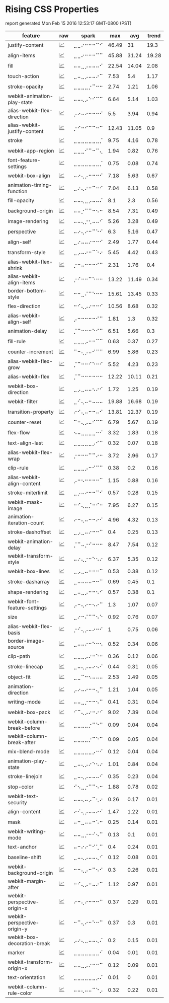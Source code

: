 # Rising CSS Properties

report generated Mon Feb 15 2016 12:53:17 GMT-0800 (PST)

feature                      | raw | spark    | max   | avg   | trend
---------------------------- | --- | -------- | ----- | ----- | -----
justify-content              | [📈](https://www.chromestatus.com/metrics/css/timeline/popularity/240) | ⣀⣀⠔⠒⠒⠒⠉⠊ | 46.49 | 31    | 19.3 
align-items                  | [📈](https://www.chromestatus.com/metrics/css/timeline/popularity/231) | ⣀⣀⠔⠒⠒⠒⠉⠉ | 45.88 | 31.24 | 19.28
fill                         | [📈](https://www.chromestatus.com/metrics/css/timeline/popularity/369) | ⠤⠤⣀⡠⠤⠤⠤⠊ | 22.54 | 14.04 | 2.08 
touch-action                 | [📈](https://www.chromestatus.com/metrics/css/timeline/popularity/421) | ⣀⠤⣀⡠⠤⠤⠔⠉ | 7.53  | 5.4   | 1.17 
stroke-opacity               | [📈](https://www.chromestatus.com/metrics/css/timeline/popularity/384) | ⣀⣀⣀⣀⡐⠉⠒⠒ | 2.74  | 1.21  | 1.06 
webkit-animation-play-state  | [📈](https://www.chromestatus.com/metrics/css/timeline/popularity/173) | ⠤⠤⢄⡠⠑⠊⠉⠉ | 6.64  | 5.14  | 1.03 
alias-webkit-flex-direction  | [📈](https://www.chromestatus.com/metrics/css/timeline/popularity/488) | ⡠⠔⠤⠔⠒⠒⠒⠊ | 5.5   | 3.94  | 0.94 
alias-webkit-justify-content | [📈](https://www.chromestatus.com/metrics/css/timeline/popularity/493) | ⡐⠊⠒⠊⠉⠉⠒⠉ | 12.43 | 11.05 | 0.9  
stroke                       | [📈](https://www.chromestatus.com/metrics/css/timeline/popularity/378) | ⣀⣀⣀⣀⣀⣀⣀⡈ | 9.75  | 4.16  | 0.78 
webkit-app-region            | [📈](https://www.chromestatus.com/metrics/css/timeline/popularity/412) | ⣀⣀⣀⠊⠉⠒⠉⢄ | 1.94  | 0.82  | 0.76 
font-feature-settings        | [📈](https://www.chromestatus.com/metrics/css/timeline/popularity/514) | ⣀⣀⣀⣀⣀⣀⣀⡈ | 0.75  | 0.08  | 0.74 
webkit-box-align             | [📈](https://www.chromestatus.com/metrics/css/timeline/popularity/203) | ⠤⠔⢄⡠⠒⠒⠒⠊ | 7.18  | 5.63  | 0.67 
animation-timing-function    | [📈](https://www.chromestatus.com/metrics/css/timeline/popularity/432) | ⣀⠔⢄⠔⠒⠉⠒⠊ | 7.04  | 6.13  | 0.58 
fill-opacity                 | [📈](https://www.chromestatus.com/metrics/css/timeline/popularity/370) | ⠤⠤⢄⣀⡠⠤⠤⠌ | 8.1   | 2.3   | 0.56 
background-origin            | [📈](https://www.chromestatus.com/metrics/css/timeline/popularity/26) | ⠤⠤⡐⠉⠉⠒⠢⠒ | 8.54  | 7.31  | 0.49 
image-rendering              | [📈](https://www.chromestatus.com/metrics/css/timeline/popularity/82) | ⠤⠤⢄⡐⢂⠤⠤⠊ | 5.26  | 3.28  | 0.49 
perspective                  | [📈](https://www.chromestatus.com/metrics/css/timeline/popularity/449) | ⠤⠔⢄⠔⠒⠉⠑⠊ | 6.3   | 5.16  | 0.47 
align-self                   | [📈](https://www.chromestatus.com/metrics/css/timeline/popularity/232) | ⣀⠔⠤⠤⠔⠒⠒⠊ | 2.49  | 1.77  | 0.44 
transform-style              | [📈](https://www.chromestatus.com/metrics/css/timeline/popularity/448) | ⣀⡠⠤⠔⠒⠉⠑⠔ | 5.45  | 4.42  | 0.43 
alias-webkit-flex-shrink     | [📈](https://www.chromestatus.com/metrics/css/timeline/popularity/491) | ⡐⠒⠤⠒⠒⠒⠊⠉ | 2.31  | 1.76  | 0.4  
alias-webkit-align-items     | [📈](https://www.chromestatus.com/metrics/css/timeline/popularity/479) | ⡐⠊⠒⠒⠉⠑⠒⠒ | 13.22 | 11.49 | 0.34 
border-bottom-style          | [📈](https://www.chromestatus.com/metrics/css/timeline/popularity/39) | ⠒⠒⣀⠌⠉⠑⠒⠒ | 15.61 | 13.45 | 0.33 
flex-direction               | [📈](https://www.chromestatus.com/metrics/css/timeline/popularity/235) | ⠒⠊⢄⡠⠔⠒⠒⠊ | 10.56 | 8.68  | 0.32 
alias-webkit-align-self      | [📈](https://www.chromestatus.com/metrics/css/timeline/popularity/480) | ⡠⠒⠒⠒⠒⠒⠊⠉ | 1.81  | 1.3   | 0.32 
animation-delay              | [📈](https://www.chromestatus.com/metrics/css/timeline/popularity/425) | ⡈⠉⠒⠒⠒⠑⠊⠉ | 6.51  | 5.66  | 0.3  
fill-rule                    | [📈](https://www.chromestatus.com/metrics/css/timeline/popularity/371) | ⣀⣀⣀⡠⠒⠒⠉⠉ | 0.63  | 0.37  | 0.27 
counter-increment            | [📈](https://www.chromestatus.com/metrics/css/timeline/popularity/75) | ⠉⠒⢄⡠⠤⠊⠉⠉ | 6.99  | 5.86  | 0.23 
alias-webkit-flex-grow       | [📈](https://www.chromestatus.com/metrics/css/timeline/popularity/490) | ⡈⠉⠒⠒⠊⠑⠒⠊ | 5.52  | 4.23  | 0.23 
alias-webkit-flex            | [📈](https://www.chromestatus.com/metrics/css/timeline/popularity/486) | ⡈⠉⠒⠒⠒⠒⠒⠒ | 12.22 | 10.11 | 0.21 
webkit-box-direction         | [📈](https://www.chromestatus.com/metrics/css/timeline/popularity/204) | ⣀⡠⣀⠤⠤⠢⠔⠊ | 1.72  | 1.25  | 0.19 
webkit-filter                | [📈](https://www.chromestatus.com/metrics/css/timeline/popularity/413) | ⣀⠊⢄⠤⠒⠤⠤⠤ | 19.88 | 16.68 | 0.19 
transition-property          | [📈](https://www.chromestatus.com/metrics/css/timeline/popularity/153) | ⠔⠊⢄⠤⠒⠒⠤⠊ | 13.81 | 12.37 | 0.19 
counter-reset                | [📈](https://www.chromestatus.com/metrics/css/timeline/popularity/76) | ⠉⠒⢄⡠⠤⠊⠉⠉ | 6.79  | 5.67  | 0.19 
flex-flow                    | [📈](https://www.chromestatus.com/metrics/css/timeline/popularity/236) | ⠢⠤⣀⣀⣀⣀⠒⠊ | 3.32  | 1.83  | 0.18 
text-align-last              | [📈](https://www.chromestatus.com/metrics/css/timeline/popularity/404) | ⣀⣀⣀⣀⣀⡠⠊⠉ | 0.32  | 0.07  | 0.18 
alias-webkit-flex-wrap       | [📈](https://www.chromestatus.com/metrics/css/timeline/popularity/492) | ⡐⠒⠒⠒⠉⠉⠔⠒ | 3.72  | 2.96  | 0.17 
clip-rule                    | [📈](https://www.chromestatus.com/metrics/css/timeline/popularity/356) | ⣀⣀⣀⡠⠒⠊⠉⠉ | 0.38  | 0.2   | 0.16 
alias-webkit-align-content   | [📈](https://www.chromestatus.com/metrics/css/timeline/popularity/478) | ⡠⠒⠢⠒⠒⠒⠒⠉ | 1.15  | 0.88  | 0.16 
stroke-miterlimit            | [📈](https://www.chromestatus.com/metrics/css/timeline/popularity/383) | ⣀⡠⠤⠔⠒⠒⠉⠊ | 0.57  | 0.28  | 0.15 
webkit-mask-image            | [📈](https://www.chromestatus.com/metrics/css/timeline/popularity/289) | ⠒⠊⢄⣀⡈⠒⠊⠒ | 7.95  | 6.27  | 0.15 
animation-iteration-count    | [📈](https://www.chromestatus.com/metrics/css/timeline/popularity/429) | ⠔⠒⢄⠤⠒⠒⠔⠊ | 4.96  | 4.32  | 0.13 
stroke-dashoffset            | [📈](https://www.chromestatus.com/metrics/css/timeline/popularity/380) | ⣀⡠⣀⠤⠔⠒⠒⠉ | 0.4   | 0.25  | 0.13 
webkit-animation-delay       | [📈](https://www.chromestatus.com/metrics/css/timeline/popularity/167) | ⡈⠉⠤⡐⠊⠒⠒⠒ | 8.47  | 7.54  | 0.12 
webkit-transform-style       | [📈](https://www.chromestatus.com/metrics/css/timeline/popularity/331) | ⠤⠔⢄⡐⠒⠑⠢⠔ | 6.37  | 5.35  | 0.12 
webkit-box-lines             | [📈](https://www.chromestatus.com/metrics/css/timeline/popularity/207) | ⣀⡠⣀⠤⠒⠒⠒⠉ | 0.53  | 0.38  | 0.12 
stroke-dasharray             | [📈](https://www.chromestatus.com/metrics/css/timeline/popularity/379) | ⣀⠤⠤⠤⠤⠒⠒⠉ | 0.69  | 0.45  | 0.1  
shape-rendering              | [📈](https://www.chromestatus.com/metrics/css/timeline/popularity/377) | ⣀⠤⣀⡠⠒⠒⠢⠊ | 0.57  | 0.38  | 0.1  
webkit-font-feature-settings | [📈](https://www.chromestatus.com/metrics/css/timeline/popularity/12) | ⡠⠒⢄⠔⠒⠢⠔⠉ | 1.3   | 1.07  | 0.07 
size                         | [📈](https://www.chromestatus.com/metrics/css/timeline/popularity/123) | ⣀⠔⠒⠌⠉⠉⠢⠑ | 0.92  | 0.76  | 0.07 
alias-webkit-flex-basis      | [📈](https://www.chromestatus.com/metrics/css/timeline/popularity/487) | ⡐⠊⢄⡠⠤⠔⠒⠊ | 1     | 0.75  | 0.06 
border-image-source          | [📈](https://www.chromestatus.com/metrics/css/timeline/popularity/47) | ⣀⠤⠤⠔⠒⠑⠒⠢ | 0.52  | 0.34  | 0.06 
clip-path                    | [📈](https://www.chromestatus.com/metrics/css/timeline/popularity/355) | ⣀⣀⣀⡠⠔⠒⠑⠒ | 0.36  | 0.12  | 0.06 
stroke-linecap               | [📈](https://www.chromestatus.com/metrics/css/timeline/popularity/381) | ⣀⠤⢄⡠⠤⠔⠢⠊ | 0.44  | 0.31  | 0.05 
object-fit                   | [📈](https://www.chromestatus.com/metrics/css/timeline/popularity/433) | ⣀⣀⠉⠒⠢⠤⠤⠤ | 2.53  | 1.49  | 0.05 
animation-direction          | [📈](https://www.chromestatus.com/metrics/css/timeline/popularity/426) | ⡠⠔⠤⠔⠒⠒⢄⠉ | 1.21  | 1.04  | 0.05 
writing-mode                 | [📈](https://www.chromestatus.com/metrics/css/timeline/popularity/394) | ⠤⠤⣀⡐⠒⠒⠢⠉ | 0.41  | 0.31  | 0.04 
webkit-box-pack              | [📈](https://www.chromestatus.com/metrics/css/timeline/popularity/210) | ⠊⠉⢄⡠⠔⠒⠔⠊ | 9.02  | 7.39  | 0.04 
webkit-column-break-before   | [📈](https://www.chromestatus.com/metrics/css/timeline/popularity/216) | ⣀⣀⣀⣀⡐⠉⠑⠉ | 0.09  | 0.04  | 0.04 
webkit-column-break-after    | [📈](https://www.chromestatus.com/metrics/css/timeline/popularity/215) | ⣀⣀⣀⣀⡐⠉⠑⠉ | 0.09  | 0.05  | 0.04 
mix-blend-mode               | [📈](https://www.chromestatus.com/metrics/css/timeline/popularity/420) | ⣀⣀⣀⣀⣀⡠⠒⠊ | 0.12  | 0.04  | 0.04 
animation-play-state         | [📈](https://www.chromestatus.com/metrics/css/timeline/popularity/431) | ⣀⠤⢄⡠⠔⠑⠢⠔ | 1.01  | 0.84  | 0.04 
stroke-linejoin              | [📈](https://www.chromestatus.com/metrics/css/timeline/popularity/382) | ⣀⠤⢄⡠⠤⠤⠤⠊ | 0.35  | 0.23  | 0.04 
stop-color                   | [📈](https://www.chromestatus.com/metrics/css/timeline/popularity/363) | ⠊⠢⣀⡐⠉⠉⠢⠒ | 1.88  | 0.78  | 0.02 
webkit-text-security         | [📈](https://www.chromestatus.com/metrics/css/timeline/popularity/322) | ⠤⠤⢄⠤⡠⠉⢂⠔ | 0.26  | 0.17  | 0.01 
align-content                | [📈](https://www.chromestatus.com/metrics/css/timeline/popularity/230) | ⠔⠊⢄⡠⠤⠤⠔⠊ | 1.47  | 1.22  | 0.01 
mask                         | [📈](https://www.chromestatus.com/metrics/css/timeline/popularity/357) | ⠤⠒⣀⠤⠤⠒⠡⠒ | 0.25  | 0.14  | 0.01 
webkit-writing-mode          | [📈](https://www.chromestatus.com/metrics/css/timeline/popularity/18) | ⠤⠤⣀⡐⠒⠊⠢⠉ | 0.13  | 0.1   | 0.01 
text-anchor                  | [📈](https://www.chromestatus.com/metrics/css/timeline/popularity/392) | ⠤⠒⠔⠔⠉⠊⢁⠉ | 0.4   | 0.24  | 0.01 
baseline-shift               | [📈](https://www.chromestatus.com/metrics/css/timeline/popularity/387) | ⣀⠤⢄⡠⠤⠤⢄⠊ | 0.12  | 0.08  | 0.01 
webkit-background-origin     | [📈](https://www.chromestatus.com/metrics/css/timeline/popularity/180) | ⠒⠒⢄⡠⠒⠉⠢⠊ | 0.3   | 0.26  | 0.01 
webkit-margin-after          | [📈](https://www.chromestatus.com/metrics/css/timeline/popularity/270) | ⠒⠊⢄⡠⠒⠤⠔⠉ | 1.12  | 0.97  | 0.01 
webkit-perspective-origin-x  | [📈](https://www.chromestatus.com/metrics/css/timeline/popularity/310) | ⠔⠒⢄⠔⠒⠒⠒⠉ | 0.37  | 0.29  | 0.01 
webkit-perspective-origin-y  | [📈](https://www.chromestatus.com/metrics/css/timeline/popularity/311) | ⠒⠉⢄⠔⠒⠑⠒⠉ | 0.37  | 0.3   | 0.01 
webkit-box-decoration-break  | [📈](https://www.chromestatus.com/metrics/css/timeline/popularity/414) | ⡠⠔⢄⣀⠤⠤⢄⠌ | 0.2   | 0.15  | 0.01 
marker                       | [📈](https://www.chromestatus.com/metrics/css/timeline/popularity/372) | ⣀⣀⣀⣀⣀⣀⣀⠊ | 0.04  | 0.01  | 0.01 
webkit-transform-origin-x    | [📈](https://www.chromestatus.com/metrics/css/timeline/popularity/328) | ⠤⠤⣀⡠⠔⠒⠒⠉ | 0.12  | 0.09  | 0.01 
text-orientation             | [📈](https://www.chromestatus.com/metrics/css/timeline/popularity/510) | ⣀⣀⣀⣀⣀⣀⡠⠌ | 0.01  | 0     | 0.01 
webkit-column-rule-color     | [📈](https://www.chromestatus.com/metrics/css/timeline/popularity/222) | ⠤⠤⢄⠤⠤⠉⠑⡠ | 0.32  | 0.22  | 0.01 

